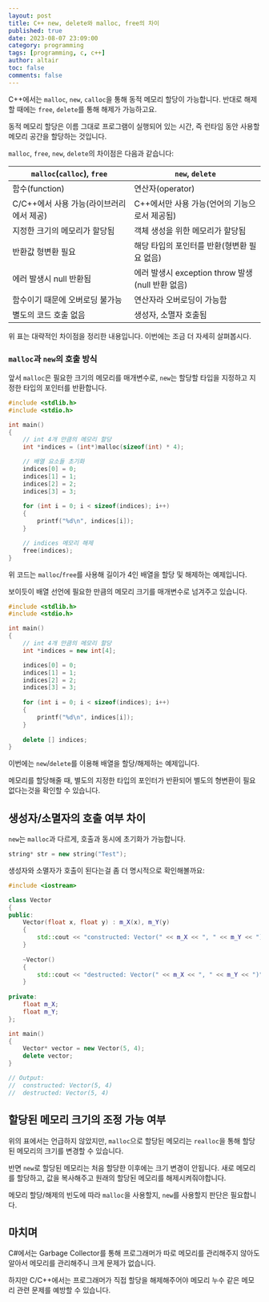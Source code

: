 ```yaml
---
layout: post
title: C++ new, delete와 malloc, free의 차이
published: true
date: 2023-08-07 23:09:00
category: programming
tags: [programming, c, c++]
author: altair
toc: false
comments: false
---
```


C++에서는 `malloc`, `new`, `calloc`을 통해 동적 메모리 할당이 가능합니다.
반대로 해제할 때에는 `free`, `delete`를 통해 해제가 가능하고요.

동적 메모리 할당은 이름 그대로 프로그램이 실행되어 있는 시간, 즉 런타임 동안 사용할 메모리 공간을 할당하는 것입니다.

`malloc`, `free`, `new`, `delete`의 차이점은 다음과 같습니다:

| `malloc`(`calloc`), `free` 	| `new`, `delete` 	|
|---	|---	|
| 함수(function) 	| 연산자(operator) 	|
| C/C++에서 사용 가능(라이브러리에서 제공) 	| C++에서만 사용 가능(언어의 기능으로서 제공됨) 	|
| 지정한 크기의 메모리가 할당됨 	| 객체 생성을 위한 메모리가 할당됨 	|
| 반환값 형변환 필요 	| 해당 타입의 포인터를 반환(형변환 필요 없음) 	|
| 에러 발생시 null 반환됨 	| 에러 발생시 exception throw 발생 (null 반환 없음) 	|
| 함수이기 때문에 오버로딩 불가능 	| 연산자라 오버로딩이 가능함 	|
| 별도의 코드 호출 없음 	| 생성자, 소멸자 호출됨 	|

위 표는 대략적인 차이점을 정리한 내용입니다. 이번에는 조금 더 자세히 살펴봅시다.

### `malloc`과 `new`의 호출 방식

앞서 `malloc`은 필요한 크기의 메모리를 매개변수로, `new`는 할당할 타입을 지정하고 지정한 타입의 포인터를 반환합니다.

``` cpp
#include <stdlib.h>
#include <stdio.h>

int main()
{
    // int 4개 만큼의 메모리 할당
    int *indices = (int*)malloc(sizeof(int) * 4);

    // 배열 요소들 초기화
    indices[0] = 0;
    indices[1] = 1;
    indices[2] = 2;
    indices[3] = 3;
    
    for (int i = 0; i < sizeof(indices); i++)
    {
        printf("%d\n", indices[i]);
    }

    // indices 메모리 해제
    free(indices);
}
```

위 코드는 `malloc`/`free`를 사용해 길이가 4인 배열을 할당 및 해제하는 예제입니다.

보이듯이 배열 선언에 필요한 만큼의 메모리 크기를 매개변수로 넘겨주고 있습니다.

``` cpp
#include <stdlib.h>
#include <stdio.h>

int main()
{
    // int 4개 만큼의 메모리 할당
    int *indices = new int[4];

    indices[0] = 0;
    indices[1] = 1;
    indices[2] = 2;
    indices[3] = 3;
    
    for (int i = 0; i < sizeof(indices); i++)
    {
        printf("%d\n", indices[i]);
    }
    
    delete [] indices;
}
```

이번에는 `new`/`delete`를 이용해 배열을 할당/해제하는 예제입니다.

메모리를 할당해줄 때, 별도의 지정한 타입의 포인터가 반환되어 별도의 형변환이 필요없다는것을 확인할 수 있습니다.

## 생성자/소멸자의 호출 여부 차이

`new`는 `malloc`과 다르게, 호출과 동시에 초기화가 가능합니다.
``` cpp
string* str = new string("Test");
```

생성자와 소멸자가 호출이 된다는걸 좀 더 명시적으로 확인해볼까요:
``` cpp
#include <iostream>

class Vector
{
public:
    Vector(float x, float y) : m_X(x), m_Y(y)
    {
        std::cout << "constructed: Vector(" << m_X << ", " << m_Y << ")" << std::endl;
    }
    
    ~Vector()
    {
        std::cout << "destructed: Vector(" << m_X << ", " << m_Y << ")" << std::endl;
    }
    
private:
    float m_X;
    float m_Y;
};

int main()
{
    Vector* vector = new Vector(5, 4);
    delete vector;
}

// Output:
//  constructed: Vector(5, 4)
//  destructed: Vector(5, 4)
```

## 할당된 메모리 크기의 조정 가능 여부

위의 표에서는 언급하지 않았지만, `malloc`으로 할당된 메모리는 `realloc`을 통해 할당된 메모리의 크기를 변경할 수 있습니다.

반면 `new`로 할당된 메모리는 처음 할당한 이후에는 크기 변경이 안됩니다. 새로 메모리를 할당하고, 값을 복사해주고 원래의 할당된 메모리를 해제시켜줘야합니다.

메모리 할당/해제의 빈도에 따라 `malloc`을 사용할지, `new`를 사용할지 판단은 필요합니다.

## 마치며

C#에서는 Garbage Collector를 통해 프로그래머가 따로 메모리를 관리해주지 않아도 알아서 메모리를 관리해주니 크게 문제가 없습니다.

하지만 C/C++에서는 프로그래머가 직접 할당을 해제해주어야 메모리 누수 같은 메모리 관련 문제를 예방할 수 있습니다.
